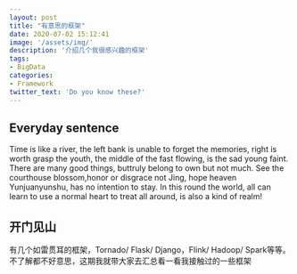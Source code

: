 ```yaml
---
layout: post
title: "有意思的框架"
date: 2020-07-02 15:12:41
image: '/assets/img/'
description: '介绍几个我很感兴趣的框架'
tags:
- BigData
categories:
- Framework
twitter_text: 'Do you know these?'
---
```


## Everyday sentence

Time is like a river, the left bank is unable to forget the memories, right is worth grasp the youth, the middle of the fast flowing, is the sad young faint. There are many good things, buttruly belong to own but not much. See the courthouse blossom,honor or disgrace not Jing, hope heaven Yunjuanyunshu, has no intention to stay. In this round the world, all can learn to use a normal heart to treat all around, is also a kind of realm!

## 开门见山

有几个如雷贯耳的框架，Tornado/ Flask/ Django，Flink/ Hadoop/ Spark等等。不了解都不好意思，这期我就带大家去汇总看一看我接触过的一些框架

